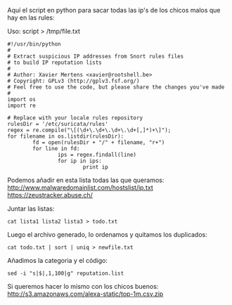 Aquí el script en python para sacar todas las ip's de los chicos malos que hay en las rules:

Uso:
script > /tmp/file.txt

```
#!/usr/bin/python
#
# Extract suspicious IP addresses from Snort rules files
# to build IP reputation lists
#
# Author: Xavier Mertens <xavier@rootshell.be>
# Copyright: GPLv3 (http://gplv3.fsf.org/)
# Feel free to use the code, but please share the changes you've made
#
import os
import re

# Replace with your locale rules repository
rulesDir = '/etc/suricata/rules'
regex = re.compile("\[(\d+\.\d+\.\d+\.\d+[,]*)+\]");
for filename in os.listdir(rulesDir):
        fd = open(rulesDir + "/" + filename, "r+")
        for line in fd:
                ips = regex.findall(line)
                for ip in ips:
                        print ip

```

Podemos añadir en esta lista todas las que queramos:
http://www.malwaredomainlist.com/hostslist/ip.txt
https://zeustracker.abuse.ch/

Juntar las listas:
```
cat lista1 lista2 lista3 > todo.txt
```
Luego el archivo generado, lo ordenamos y quitamos los duplicados:
```
cat todo.txt | sort | uniq > newfile.txt
```
Añadimos la categoria y el código:
```
sed -i "s|$|,1,100|g" reputation.list
```

Si queremos hacer lo mismo con los chicos buenos:
http://s3.amazonaws.com/alexa-static/top-1m.csv.zip



